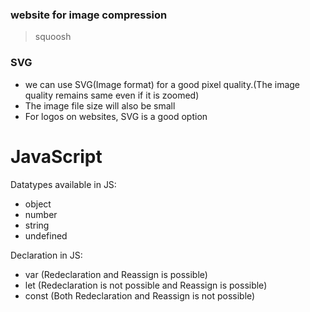 ### website for image compression

> squoosh

### SVG

- we can use SVG(Image format) for a good pixel quality.(The image quality remains same even if it is zoomed)
- The image file size will also be small
- For logos on websites, SVG is a good option

# JavaScript

Datatypes available in JS:

- object
- number
- string
- undefined

Declaration in JS:

- var (Redeclaration and Reassign is possible)
- let (Redeclaration is not possible and Reassign is possible)
- const (Both Redeclaration and Reassign is not possible)
